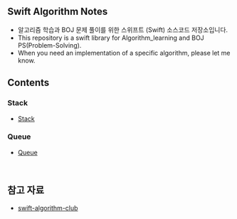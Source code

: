 ## Swift Algorithm Notes

* 알고리즘 학습과 BOJ 문제 풀이를 위한 스위프트 (Swift) 소스코드 저장소입니다.
* This repository is a swift library for Algorithm_learning and BOJ PS(Problem-Solving).
* When you need an implementation of a specific algorithm, please let me know.

## Contents

### Stack

* [Stack](/Stack/Stack.swift)

### Queue

* [Queue]()

<br>
<h2 align="leading">참고 자료</h2>

* [swift-algorithm-club](https://github.com/kodecocodes/swift-algorithm-club)
